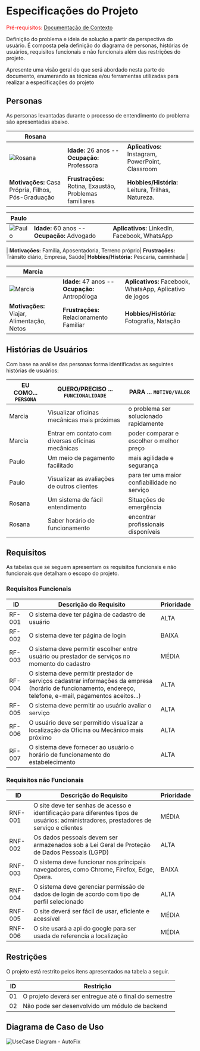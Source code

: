 # Especificações do Projeto

<span style="color:red">Pré-requisitos: <a href="1-Documentação de Contexto.md"> Documentação de Contexto</a></span>

Definição do problema e ideia de solução a partir da perspectiva do usuário. É composta pela definição do  diagrama de personas, histórias de usuários, requisitos funcionais e não funcionais além das restrições do projeto.

Apresente uma visão geral do que será abordado nesta parte do documento, enumerando as técnicas e/ou ferramentas utilizadas para realizar a especificações do projeto

## Personas
As personas levantadas durante o processo de entendimento do problema são apresentadas abaixo.

| **Rosana**  |    |   |   
| ------------------- | ------------------- |  ---------------  |
| ![Rosana](https://user-images.githubusercontent.com/65399666/230479135-9d505d1c-7c4b-49a9-abe3-a88f0fc9f9ef.png)|  **Idade:** 26 anos -- **Ocupação:** Professora  |  **Aplicativos:** Instagram, PowerPoint, Classroom| 
**Motivações:** Casa Própria, Filhos, Pós-Graduação | **Frustrações:** Rotina, Exaustão, Problemas familiares |  **Hobbies/História:** Leitura, Trilhas, Natureza. |

| **Paulo**  |    |   |   
| ------------------- | ------------------- |  ---------------  |
| ![Paulo](https://user-images.githubusercontent.com/65399666/230479331-70d02220-0be7-4c68-be91-9a30caf61ff2.png)|  **Idade:** 60 anos -- **Ocupação:** Advogado  |  **Aplicativos:** LinkedIn, Facebook, WhatsApp
| 
**Motivações:** Família, Aposentadoria, Terreno próprio| **Frustrações:** Trânsito diário, Empresa, Saúde|  **Hobbies/História:** Pescaria, caminhada |

| **Marcia**  |    |   |   
| ------------------- | ------------------- |  ---------------  |
| ![Marcia](https://user-images.githubusercontent.com/65399666/230479504-70ac11d9-ce3a-4ba0-8899-3e86dceab857.png)|  **Idade:** 47 anos -- **Ocupação:** Antropóloga  |  **Aplicativos:** Facebook, WhatsApp, Aplicativo de jogos| 
**Motivações:** Viajar, Alimentação, Netos| **Frustrações:** Relacionamento Familiar |  **Hobbies/História:** Fotografia, Natação |

## Histórias de Usuários

Com base na análise das personas forma identificadas as seguintes histórias de usuários:

|EU COMO... `PERSONA`| QUERO/PRECISO ... `FUNCIONALIDADE` |PARA ... `MOTIVO/VALOR`                 |
|--------------------|------------------------------------|----------------------------------------|
|Marcia              | Visualizar oficinas mecânicas mais próximas    | o problema ser solucionado rapidamente |
|Marcia              | Entrar em contato com diversas oficinas mecânicas   | poder comparar e escolher o melhor preço|
|Paulo               | Um meio de pagamento facilitado    | mais agilidade  e segurança
|Paulo               | Visualizar as avaliações de outros clientes | para ter uma maior confiabilidade no serviço
|Rosana              | Um sistema de fácil entendimento | Situações de emergência
|Rosana              | Saber horário de funcionamento | encontrar profissionais disponíveis



## Requisitos

As tabelas que se seguem apresentam os requisitos funcionais e não funcionais que detalham o escopo do projeto.

### Requisitos Funcionais

|ID    | Descrição do Requisito  | Prioridade |
|------|-----------------------------------------|----|
|RF-001| O sistema deve ter página de cadastro de usuário | ALTA | 
|RF-002| O sistema deve ter página de login | BAIXA |
|RF-003| O sistema deve permitir escolher entre usuário ou prestador de serviços no momento do cadastro | MÉDIA |
|RF-004| O sistema deve permitir prestador de serviços cadastrar informações da empresa (horário de funcionamento, endereço, telefone, e-mail, pagamentos aceitos...) | ALTA |
|RF-005| O sistema deve permitir ao usuário avaliar o serviço | ALTA |
|RF-006| O usuário deve ser permitido visualizar a localização da Oficina ou Mecânico mais próximo | ALTA |
|RF-007| O sistema deve fornecer ao usuário o horário de funcionamento do estabelecimento | ALTA |

### Requisitos não Funcionais

|ID     | Descrição do Requisito  |Prioridade |
|-------|-------------------------|----|
|RNF-001| O site deve ter senhas de acesso e identificação para diferentes tipos de usuários: administradores, prestadores de serviço e clientes | MÉDIA | 
|RNF-002| Os dados pessoais devem ser armazenados sob a Lei Geral de Proteção de Dados Pessoais (LGPD) |  ALTA | 
|RNF-003| O sistema deve funcionar nos principais navegadores, como Chrome, Firefox, Edge, Opera. |  BAIXA | 
|RNF-004| O sistema deve gerenciar permissão de dados de login de acordo com tipo de perfil selecionado |  ALTA | 
|RNF-005| O site deverá ser fácil de usar, eficiente e acessível |  MÉDIA | 
|RNF-006| O site usará a api do google para ser usada de referencia a localização |  MÉDIA | 


## Restrições

O projeto está restrito pelos itens apresentados na tabela a seguir.

|ID| Restrição                                             |
|--|-------------------------------------------------------|
|01| O projeto deverá ser entregue até o final do semestre |
|02| Não pode ser desenvolvido um módulo de backend        |



## Diagrama de Caso de Uso

![UseCase Diagram - AutoFix](https://user-images.githubusercontent.com/56806907/226222340-c3a0b335-a6b8-41d6-9ecf-203ba700eeb0.png)
